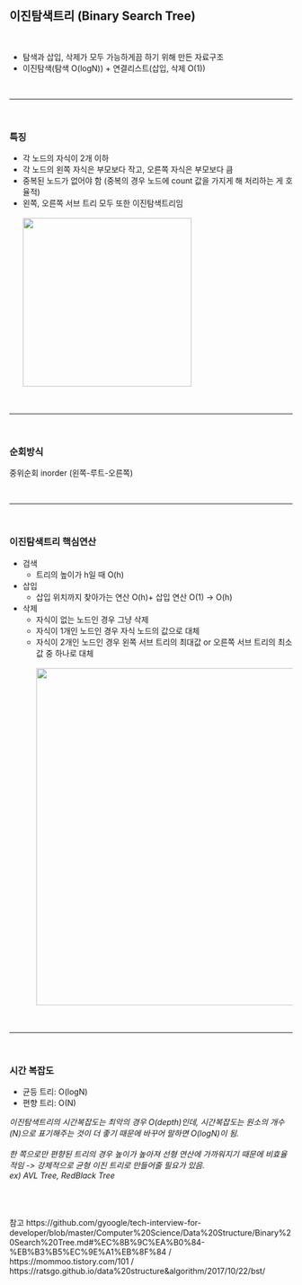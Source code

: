 ## 이진탐색트리 (Binary Search Tree)

<br>

- 탐색과 삽입, 삭제가 모두 가능하게끔 하기 위해 만든 자료구조
- 이진탐색(탐색 O(logN)) + 연결리스트(삽입, 삭제 O(1))

<br>

---

<br>

### **특징**

- 각 노드의 자식이 2개 이하
- 각 노드의 왼쪽 자식은 부모보다 작고, 오른쪽 자식은 부모보다 큼
- 중복된 노드가 없어야 함 (중복의 경우 노드에 count 값을 가지게 해 처리하는 게 호율적)
- 왼쪽, 오른쪽 서브 트리 모두 또한 이진탐색트리임
  <br><br>
  <img width=300 src="https://user-images.githubusercontent.com/66426083/157191153-87da9fc5-f816-44de-afd9-419071aee5f3.png"/>

<br>

---

<br>

### **순회방식**

중위순회 inorder (왼쪽-루트-오른쪽)

<br>

---

<br>

### **이진탐색트리 핵심연산**

- 검색
  - 트리의 높이가 h일 때 O(h)
- 삽입
  - 삽입 위치까지 찾아가는 연산 O(h)+ 삽입 연산 O(1) -> O(h)
- 삭제
  - 자식이 없는 노드인 경우 그냥 삭제
  - 자식이 1개인 노드인 경우 자식 노드의 값으로 대체
  - 자식이 2개인 노드인 경우 왼쪽 서브 트리의 최대값 or 오른쪽 서브 트리의 최소값 중 하나로 대체
    <br><br>
    <img width=600 src="https://user-images.githubusercontent.com/66426083/157184530-fa123c22-73bb-47c1-8fd6-56741f1053c8.png" />

<br>

---

<br>

### **시간 복잡도**

- 균등 트리: O(logN)
- 편향 트리: O(N)

_이진탐색트리의 시간복잡도는 최악의 경우 O(depth)인데, 시간복잡도는 원소의 개수(N)으로 표기해주는 것이 더 좋기 때문에 바꾸어 말하면 O(logN)이 됨._ <br><br>
_한 쪽으로만 편향된 트리의 경우 높이가 높아져 선형 연산에 가까워지기 때문에 비효율적임 -> 강제적으로 균형 이진 트리로 만들어줄 필요가 있음.
<br>
ex) AVL Tree, RedBlack Tree_

<br>
<br>
<br>
참고 https://github.com/gyoogle/tech-interview-for-developer/blob/master/Computer%20Science/Data%20Structure/Binary%20Search%20Tree.md#%EC%8B%9C%EA%B0%84-%EB%B3%B5%EC%9E%A1%EB%8F%84 / https://mommoo.tistory.com/101 / https://ratsgo.github.io/data%20structure&algorithm/2017/10/22/bst/
